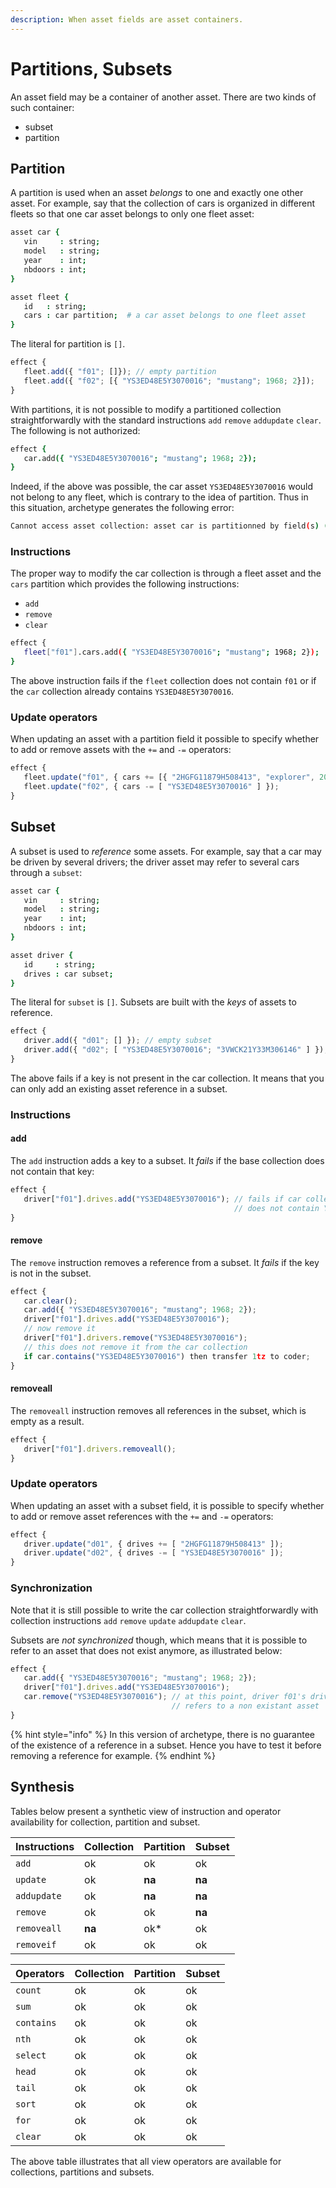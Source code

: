 ```yaml
---
description: When asset fields are asset containers.
---
```


# Partitions, Subsets

An asset field may be a container of another asset. There are two kinds of such container:

* subset
* partition

## Partition

A partition is used when an asset _belongs_ to one and exactly one other asset. For example, say that the collection of cars is organized in different fleets so that one car asset belongs to only one fleet asset:

```coffeescript
asset car {
   vin     : string;
   model   : string;
   year    : int;
   nbdoors : int;
}

asset fleet {
   id   : string;
   cars : car partition;  # a car asset belongs to one fleet asset
}
```

The literal for partition is `[]`.

```javascript
effect {
   fleet.add({ "f01"; []}); // empty partition
   fleet.add({ "f02"; [{ "YS3ED48E5Y3070016"; "mustang"; 1968; 2}]);
}
```

With partitions, it is not possible to modify a partitioned collection straightforwardly with the standard instructions `add` `remove` `addupdate` `clear`. The following is not authorized:

```coffeescript
effect {
   car.add({ "YS3ED48E5Y3070016"; "mustang"; 1968; 2});
}
```

Indeed, if the above was possible, the car asset `YS3ED48E5Y3070016` would not belong to any fleet, which is contrary to the idea of partition. Thus in this situation, archetype generates the following error:

```bash
Cannot access asset collection: asset car is partitionned by field(s) (cars).
```

### Instructions

The proper way to modify the car collection is through a fleet asset and the `cars` partition which provides the following instructions:

* `add`
* `remove`
* `clear`

```bash
effect {
   fleet["f01"].cars.add({ "YS3ED48E5Y3070016"; "mustang"; 1968; 2});
}
```

The above instruction fails if the `fleet` collection does not contain `f01` or if the `car` collection already contains `YS3ED48E5Y3070016`.

### Update operators

When updating an asset with a partition field it possible to specify whether to add or remove assets with the `+=` and `-=` operators: 

```javascript
effect {
   fleet.update("f01", { cars += [{ "2HGFG11879H508413", "explorer", 2000, 4 }] });
   fleet.update("f02", { cars -= [ "YS3ED48E5Y3070016" ] });
}
```

## Subset

A subset is used to _reference_ some assets. For example, say that a car may be driven by several drivers; the driver asset may refer to several cars through a `subset`:

```coffeescript
asset car {
   vin     : string;
   model   : string;
   year    : int;
   nbdoors : int;
}

asset driver {
   id     : string;
   drives : car subset;  
}
```

The literal for `subset` is `[]`. Subsets are built with the _keys_ of assets to reference. 

```javascript
effect {
   driver.add({ "d01"; [] }); // empty subset
   driver.add({ "d02"; [ "YS3ED48E5Y3070016"; "3VWCK21Y33M306146" ] });
}
```

The above fails if a key is not present in the car collection. It means that you can only add an existing asset reference in a subset.

### Instructions

#### add

The `add` instruction adds a key to a subset. It _fails_ if the base collection does not contain that key:

```javascript
effect {
   driver["f01"].drives.add("YS3ED48E5Y3070016"); // fails if car collection 
                                                  // does not contain YS3ED48E5Y3070016
}
```

#### remove

The `remove` instruction removes a reference from a subset. It _fails_ if the key is not in the subset.

```javascript
effect {
   car.clear();
   car.add({ "YS3ED48E5Y3070016"; "mustang"; 1968; 2});
   driver["f01"].drives.add("YS3ED48E5Y3070016");
   // now remove it
   driver["f01"].drivers.remove("YS3ED48E5Y3070016");
   // this does not remove it from the car collection
   if car.contains("YS3ED48E5Y3070016") then transfer 1tz to coder;
}
```

#### removeall

The `removeall` instruction removes all references in the subset, which is empty as a result.

```javascript
effect {
   driver["f01"].drivers.removeall();
}
```

### Update operators

When updating an asset with a subset field, it is possible to specify whether to add or remove asset references with the `+=` and `-=` operators: 

```javascript
effect {
   driver.update("d01", { drives += [ "2HGFG11879H508413" ]);
   driver.update("d02", { drives -= [ "YS3ED48E5Y3070016" ]);
}
```



### Synchronization

Note that it is still possible to write the car collection straightforwardly with collection instructions `add` `remove` `update` `addupdate` `clear`. 

Subsets are _not synchronized_ though, which means that it is possible to refer to an asset that does not exist anymore, as illustrated below:

```javascript
effect {
   car.add({ "YS3ED48E5Y3070016"; "mustang"; 1968; 2});
   driver["f01"].drives.add("YS3ED48E5Y3070016");
   car.remove("YS3ED48E5Y3070016"); // at this point, driver f01's drives subset
                                    // refers to a non existant asset 
}
```

{% hint style="info" %}
In this version of archetype, there is no guarantee of the existence of a reference in a subset. Hence you have to test it before removing a reference for example.
{% endhint %}

## Synthesis

Tables below present a synthetic view of instruction and operator availability for collection, partition and subset.

| Instructions | Collection | Partition | Subset |
| :--- | :--- | :--- | :--- |
| `add` | ok | ok | ok |
| `update` | ok | **na** | **na** |
| `addupdate` | ok | **na** | **na** |
| `remove` | ok | ok | **na** |
| `removeall` | **na** | ok\* | ok |
| `removeif` | ok | ok | ok |



| Operators | Collection | Partition | Subset |
| :--- | :--- | :--- | :--- |
| `count` | ok | ok | ok |
| `sum` | ok | ok | ok |
| `contains` | ok | ok | ok |
| `nth` | ok | ok | ok |
| `select` | ok | ok | ok |
| `head` | ok | ok | ok |
| `tail` | ok | ok | ok |
| `sort` | ok | ok | ok |
| `for` | ok | ok | ok |
| `clear` | ok | ok | ok |

The above table illustrates that all view operators are available for collections, partitions and subsets.

